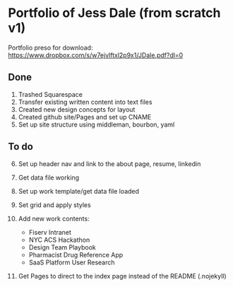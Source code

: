 # Portfolio of Jess Dale (from scratch v1)
Portfolio preso for download: https://www.dropbox.com/s/w7ejvlftxl2p9x1/JDale.pdf?dl=0

## Done
1. Trashed Squarespace
2. Transfer existing written content into text files
3. Created new design concepts for layout
4. Created github site/Pages and set up CNAME
5. Set up site structure using middleman, bourbon, yaml

## To do
6. Set up header nav and link to the about page, resume, linkedin
7. Get data file working
8. Set up work template/get data file loaded
9. Set grid and apply styles
10. Add new work contents: 
    - Fiserv Intranet
    - NYC ACS Hackathon
    - Design Team Playbook 
    - Pharmacist Drug Reference App
    - SaaS Platform User Research
    
11. Get Pages to direct to the index page instead of the README (.nojekyll)
